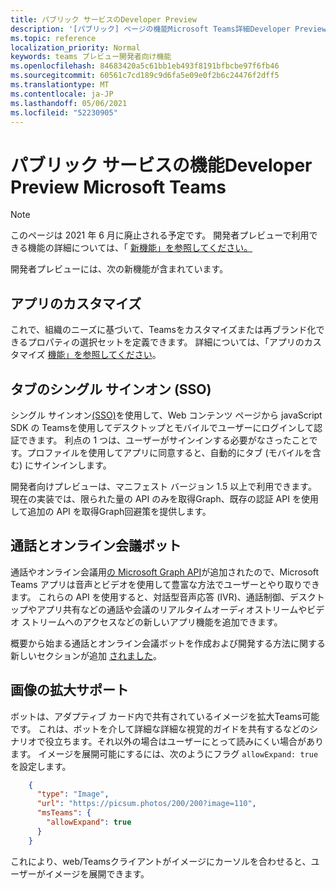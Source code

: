 ```yaml
---
title: パブリック サービスのDeveloper Preview
description: '[パブリック] ページの機能Microsoft Teams詳細Developer Preview'
ms.topic: reference
localization_priority: Normal
keywords: teams プレビュー開発者向け機能
ms.openlocfilehash: 84683420a5c61bb1eb493f8191bfbcbe97f6fb46
ms.sourcegitcommit: 60561c7cd189c9d6fa5e09e0f2b6c24476f2dff5
ms.translationtype: MT
ms.contentlocale: ja-JP
ms.lasthandoff: 05/06/2021
ms.locfileid: "52230905"
---
```

# <a name="features-in-the-public-developer-preview-for-microsoft-teams"></a>パブリック サービスの機能Developer Preview Microsoft Teams

> [!NOTE]
> このページは 2021 年 6 月に廃止される予定です。 開発者プレビューで利用できる機能の詳細については、「 [新機能」を参照してください。](~/whats-new.md)

開発者プレビューには、次の新機能が含まれています。

## <a name="app-customization"></a>アプリのカスタマイズ

これで、組織のニーズに基づいて、Teamsをカスタマイズまたは再ブランド化できるプロパティの選択セットを定義できます。 詳細については、「アプリのカスタマイズ [機能」を参照してください](~/concepts/design/design-teams-app-overview.md)。

## <a name="tabs-single-sign-on-sso"></a>タブのシングル サインオン (SSO)

シングル サインオン[(SSO)](~/tabs/how-to/authentication/auth-aad-sso.md)を使用して、Web コンテンツ ページから javaScript SDK の Teamsを使用してデスクトップとモバイルでユーザーにログインして認証できます。 利点の 1 つは、ユーザーがサインインする必要がなさったことです。プロファイルを使用してアプリに同意すると、自動的にタブ (モバイルを含む) にサインインします。

開発者向けプレビューは、マニフェスト バージョン 1.5 以上で利用できます。 現在の実装では、限られた量の API のみを取得Graph、既存の認証 API を使用して追加の API を取得Graph回避策を提供します。

## <a name="calls-and-online-meeting-bots"></a>通話とオンライン会議ボット

通話やオンライン会議用[の Microsoft Graph API](/graph/api/resources/communications-api-overview?view=graph-rest-beta&preserve-view=true)が追加されたので、Microsoft Teams アプリは音声とビデオを使用して豊富な方法でユーザーとやり取りできます。 これらの API を使用すると、対話型音声応答 (IVR)、通話制御、デスクトップやアプリ共有などの通話や会議のリアルタイムオーディオストリームやビデオ ストリームへのアクセスなどの新しいアプリ機能を追加できます。

概要から始まる通話とオンライン会議ボットを作成および開発する方法に関する新しいセクションが追加 [されました](~/bots/calls-and-meetings/calls-meetings-bots-overview.md)。


## <a name="image-enlarge-support"></a>画像の拡大サポート

ボットは、アダプティブ カード内で共有されているイメージを拡大Teams可能です。 これは、ボットを介して詳細な詳細な視覚的ガイドを共有するなどのシナリオで役立ちます。それ以外の場合はユーザーにとって読みにくい場合があります。 イメージを展開可能にするには、次のようにフラグ `allowExpand: true` を設定します。

```json
    {
      "type": "Image",
      "url": "https://picsum.photos/200/200?image=110",
      "msTeams": {
        "allowExpand": true
      }
    }
```
これにより、web/Teamsクライアントがイメージにカーソルを合わせると、ユーザーがイメージを展開できます。
